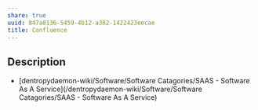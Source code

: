 ```yaml
---
share: true
uuid: 847a8136-5459-4b12-a382-1422423eecae
title: Confluence
---
```

## Description

* [dentropydaemon-wiki/Software/Software Catagories/SAAS - Software As A Service](/dentropydaemon-wiki/Software/Software Catagories/SAAS - Software As A Service)